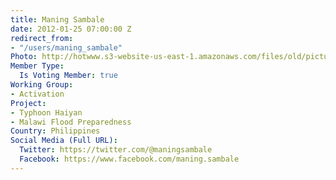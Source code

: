 ```yaml
---
title: Maning Sambale
date: 2012-01-25 07:00:00 Z
redirect_from:
- "/users/maning_sambale"
Photo: http://hotwww.s3-website-us-east-1.amazonaws.com/files/old/pictures/picture-22-1412247363.jpg
Member Type:
  Is Voting Member: true
Working Group:
- Activation
Project:
- Typhoon Haiyan
- Malawi Flood Preparedness
Country: Philippines
Social Media (Full URL):
  Twitter: https://twitter.com/@maningsambale
  Facebook: https://www.facebook.com/maning.sambale
---
```


